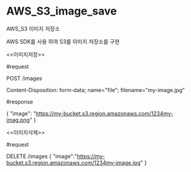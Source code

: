 # AWS_S3_image_save
AWS_S3 이미지 저장소 

AWS SDK를 사용 하여 S3를 이미지 저장소를 구현

<<이미지저장>>

#request

POST /images

Content-Disposition: form-data; name="file"; filename="my-image.jpg"

#response

{
  "image": "https://my-bucket.s3.region.amazonaws.com/1234my-imag.png"
}


<<이미지삭제>>

#request

DELETE /images
{
 "image":"https://my-bucket.s3.region.amazonaws.com/1234my-image.jpg"
}
